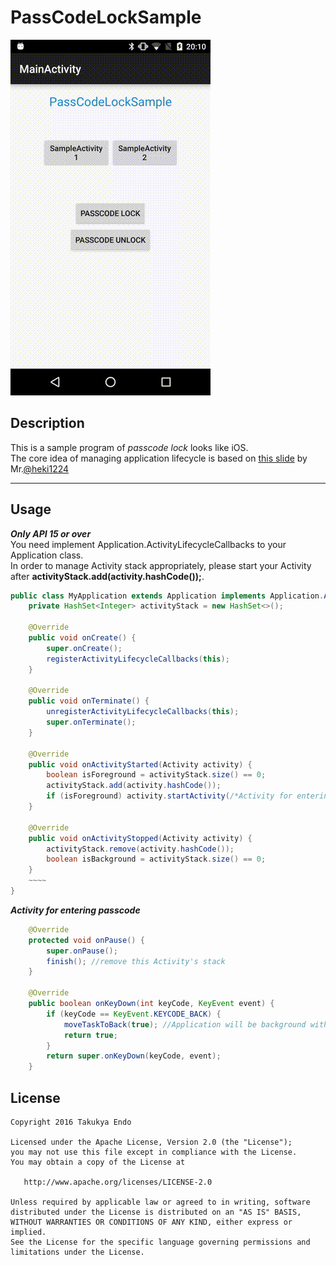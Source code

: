 # PassCodeLockSample
![](art/passcodelock.gif)

## Description
This is a sample program of *passcode lock* looks like iOS.  
The core idea of managing application lifecycle is based on [this slide](http://www.slideshare.net/heki1224/android-45736528) by Mr.[@heki1224](https://twitter.com/heki1224)
****
## Usage
***Only API 15 or over***  
You need implement Application.ActivityLifecycleCallbacks to your Application class.  
In order to manage Activity stack appropriately, please start your Activity after **activityStack.add(activity.hashCode());**.
```java
public class MyApplication extends Application implements Application.ActivityLifecycleCallbacks {
    private HashSet<Integer> activityStack = new HashSet<>();

    @Override
    public void onCreate() {
        super.onCreate();
        registerActivityLifecycleCallbacks(this);
    }

    @Override
    public void onTerminate() {
        unregisterActivityLifecycleCallbacks(this);
        super.onTerminate();
    }
    
    @Override
    public void onActivityStarted(Activity activity) {
        boolean isForeground = activityStack.size() == 0;
        activityStack.add(activity.hashCode());
        if (isForeground) activity.startActivity(/*Activity for entering passcode*/);
    }

    @Override
    public void onActivityStopped(Activity activity) {
        activityStack.remove(activity.hashCode());
        boolean isBackground = activityStack.size() == 0;
    }
    ~~~~
}
```
  
***Activity for entering passcode***  
```java
    @Override
    protected void onPause() {
        super.onPause();
        finish(); //remove this Activity's stack
    }

    @Override
    public boolean onKeyDown(int keyCode, KeyEvent event) {
        if (keyCode == KeyEvent.KEYCODE_BACK) {
            moveTaskToBack(true); //Application will be background without regard for Activity stack
            return true;
        }
        return super.onKeyDown(keyCode, event);
    }
```
## License

```
Copyright 2016 Takukya Endo

Licensed under the Apache License, Version 2.0 (the "License");
you may not use this file except in compliance with the License.
You may obtain a copy of the License at

   http://www.apache.org/licenses/LICENSE-2.0

Unless required by applicable law or agreed to in writing, software
distributed under the License is distributed on an "AS IS" BASIS,
WITHOUT WARRANTIES OR CONDITIONS OF ANY KIND, either express or implied.
See the License for the specific language governing permissions and
limitations under the License.
```
